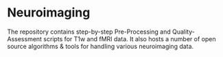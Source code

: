 # Neuroimaging

The repository contains step-by-step Pre-Processing and Quality-Assessment scripts for T1w and fMRI data. It also hosts a number of open source algorithms & tools for handling various neuroimaging data.
